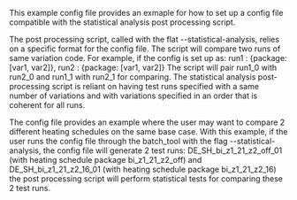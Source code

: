 This example config file provides an exmaple for how to set up a config file compatible with the statistical analysis post processing script.

The post processing script, called with the flat --statistical-analysis, relies on a specific format for the config file.
The script will compare two runs of same variation code. For example, if the config is set up as:
        run1 : {package: [var1, var2]},
        run2 : {package: [var1, var2]}
The script will pair run1_0 with run2_0 and run1_1 with run2_1 for comparing.
The statistical analysis post-processing script is reliant on having test runs specified
with a same number of variations and with variations specified in an order that is coherent for all runs.

The config file provides an example where the user may want to compare 2 different heating schedules on the same base case.
With this example, if the user runs the config file through the batch_tool with the flag --statistical-analysis,
the config file will generate 2 test runs:
DE_SH_bi_z1_21_z2_off_01 (with heating schedule package bi_z1_21_z2_off) and DE_SH_bi_z1_21_z2_16_01 (with heating schedule package bi_z1_21_z2_16)
the post processing script will perform statistical tests for comparing these 2 test runs.
